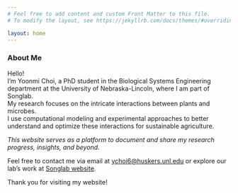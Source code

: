 ```yaml
---
# Feel free to add content and custom Front Matter to this file.
# To modify the layout, see https://jekyllrb.com/docs/themes/#overriding-theme-defaults

layout: home
---
```



### About Me

Hello!  
I’m Yoonmi Choi, a PhD student in the Biological Systems Engineering department at the University of Nebraska-Lincoln, where I am part of Songlab.  
My research focuses on the intricate interactions between plants and microbes.  
I use computational modeling and experimental approaches to better understand and optimize these interactions for sustainable agriculture.  

<i> This website serves as a platform to document and share my research progress, insights, and beyond. </i>

Feel free to contact me via email at [ychoi6@huskers.unl.edu](mailto:ychoi6@huskers.unl.edu) or explore our lab’s work at [Songlab website](https://cms.unl.edu/engineering/song-lab/).

Thank you for visiting my website!